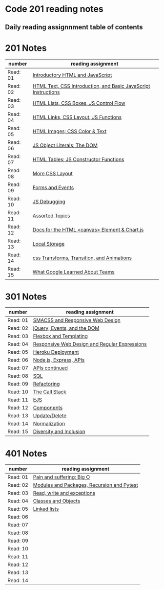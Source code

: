 # Code 201 reading notes

## Daily reading assignnment table of contents

# 201 Notes

number| reading assignment
---- | ----
Read: 01 | [Introductory HTML and JavaScript](https://will-ing.github.io/reading-notes/class-01)
Read: 02 | [HTML Text, CSS Introduction, and Basic JavaScript Instructions](https://will-ing.github.io/reading-notes/class-02)
Read: 03 | [HTML Lists, CSS Boxes, JS Control Flow](https://will-ing.github.io/reading-notes/class-03)
Read: 04 | [HTML Links, CSS Layout, JS Functions](https://will-ing.github.io/reading-notes/class-04)
Read: 05 | [HTML Images; CSS Color & Text](https://will-ing.github.io/reading-notes/class-05)
Read: 06 | [JS Object Literals; The DOM](https://will-ing.github.io/reading-notes/class-06)
Read: 07 | [HTML Tables; JS Constructor Functions](https://will-ing.github.io/reading-notes/class-07)
Read: 08 | [More CSS Layout](https://will-ing.github.io/reading-notes/class-08)
Read: 09 | [Forms and Events](https://will-ing.github.io/reading-notes/class-09)
Read: 10 | [JS Debugging](https://will-ing.github.io/reading-notes/class-10)
Read: 11 | [Assorted Topics](https://will-ing.github.io/reading-notes/class-11)
Read: 12 | [Docs for the HTML \<canvas> Element & Chart.js](https://will-ing.github.io/reading-notes/class-12)
Read: 13 | [Local Storage](https://will-ing.github.io/reading-notes/class-13)
Read: 14 | [css Transforms, Transition, and Animations](https://will-ing.github.io/reading-notes/class-14)
Read: 15 | [What Google Learned About Teams](https://will-ing.github.io/reading-notes/class-15)

# 301 Notes

number| reading assignment
---- | ----
Read: 01 | [SMACSS and Responsive Web Design](https://will-ing.github.io/reading-notes/301-notes/read-01)
Read: 02 | [jQuery, Events, and the DOM](https://will-ing.github.io/reading-notes/301-notes/read-02)
Read: 03 | [ Flexbox and Templating](https://will-ing.github.io/reading-notes/301-notes/read-03)
Read: 04 | [Responsive Web Design and Regular Expressions](https://will-ing.github.io/reading-notes/301-notes/read-04)
Read: 05 | [Heroku Deployment](https://will-ing.github.io/reading-notes/301-notes/read-05)
Read: 06 | [Node.js, Express, APIs](https://will-ing.github.io/reading-notes/301-notes/read-06)
Read: 07 | [APIs continued](https://will-ing.github.io/reading-notes/301-notes/read-07)
Read: 08 | [SQL](https://will-ing.github.io/reading-notes/301-notes/read-08)
Read: 09 | [Refactoring](https://will-ing.github.io/reading-notes/301-notes/read-09)
Read: 10 | [The Call Stack](https://will-ing.github.io/reading-notes/301-notes/read-10)
Read: 11 | [EJS](https://will-ing.github.io/reading-notes/301-notes/read-11)
Read: 12 | [Components](https://will-ing.github.io/reading-notes/301-notes/read-12)
Read: 13 | [Update/Delete](https://will-ing.github.io/reading-notes/301-notes/read-13)
Read: 14 | [Normalization](https://will-ing.github.io/reading-notes/301-notes/read-14)
Read: 15 | [Diversity and Inclusion](https://will-ing.github.io/reading-notes/301-notes/read-15)

# 401 Notes 

number| reading assignment
---- | ----
Read: 01 | [Pain and suffering; Big O](https://will-ing.github.io/reading-notes/401-notes/class-01)
Read: 02 | [Modules and Packages, Recursion and Pytest ](https://will-ing.github.io/reading-notes/401-notes/class-02)
Read: 03 | [Read, write and exceptions](https://will-ing.github.io/reading-notes/401-notes/class-03)
Read: 04 | [Classes and Objects](https://will-ing.github.io/reading-notes/401-notes/class-04)
Read: 05 | [Linked lists](https://will-ing.github.io/reading-notes/401-notes/class-05)
Read: 06 | [](https://will-ing.github.io/reading-notes/401-notes/class-06)
Read: 07 | [](https://will-ing.github.io/reading-notes/401-notes/class-07)
Read: 08 | [](https://will-ing.github.io/reading-notes/401-notes/class-08)
Read: 09 | [](https://will-ing.github.io/reading-notes/401-notes/class-09)
Read: 10 | [](https://will-ing.github.io/reading-notes/401-notes/class-10)
Read: 11 | [](https://will-ing.github.io/reading-notes/401-notes/class-11)
Read: 12 | [](https://will-ing.github.io/reading-notes/401-notes/class-12)
Read: 13 | [](https://will-ing.github.io/reading-notes/401-notes/class-13)
Read: 14 | [](https://will-ing.github.io/reading-notes/401-notes/class-14)
